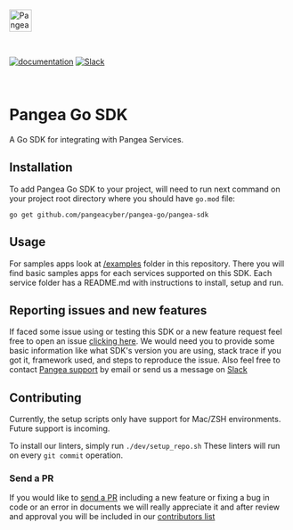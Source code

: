 <p>
  <br />
  <a href="https://pangea.cloud?utm_source=github&utm_medium=node-sdk" target="_blank" rel="noopener noreferrer">
    <img src="https://pangea-marketing.s3.us-west-2.amazonaws.com/pangea-color.svg" alt="Pangea Logo" height="40" />
  </a>
  <br />
</p>

<p>
<br />

[![documentation](https://img.shields.io/badge/documentation-pangea-blue?style=for-the-badge&labelColor=551B76)](https://pangea.cloud/docs/sdk/go/)
[![Slack](https://img.shields.io/badge/Slack-4A154B?style=for-the-badge&logo=slack&logoColor=white)](https://pangea.cloud/join-slack/)

<br />
</p>

# Pangea Go SDK

A Go SDK for integrating with Pangea Services.

## Installation

To add Pangea Go SDK to your project, will need to run next command on your project root directory where you should have `go.mod` file:

```
go get github.com/pangeacyber/pangea-go/pangea-sdk
```


## Usage

For samples apps look at [/examples](https://github.com/pangeacyber/pangea-go/tree/main/examples) folder in this repository. There you will find basic samples apps for each services supported on this SDK. Each service folder has a README.md with instructions to install, setup and run.


## Reporting issues and new features

If faced some issue using or testing this SDK or a new feature request feel free to open an issue [clicking here](https://github.com/pangeacyber/pangea-go/issues).
We would need you to provide some basic information like what SDK's version you are using, stack trace if you got it, framework used, and steps to reproduce the issue.
Also feel free to contact [Pangea support](mailto:support@pangea.cloud) by email or send us a message on [Slack](https://pangea.cloud/join-slack/)


## Contributing

Currently, the setup scripts only have support for Mac/ZSH environments.
Future support is incoming.

To install our linters, simply run `./dev/setup_repo.sh`
These linters will run on every `git commit` operation.

### Send a PR

If you would like to [send a PR](https://github.com/pangeacyber/pangea-go/pulls) including a new feature or fixing a bug in code or an error in documents we will really appreciate it and after review and approval you will be included in our [contributors list](./CONTRIBUTING.md)
